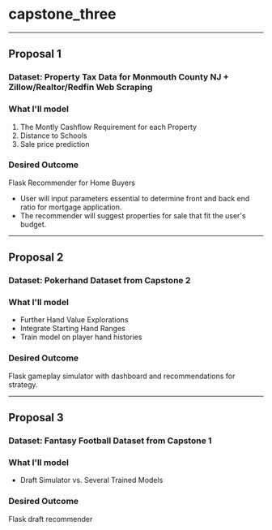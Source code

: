 # capstone_three

<hr>

## Proposal 1

### Dataset: Property Tax Data for Monmouth County NJ + Zillow/Realtor/Redfin Web Scraping

### What I'll model

1. The Montly Cashflow Requirement for each Property
2. Distance to Schools
3. Sale price prediction

### Desired Outcome 

Flask Recommender for Home Buyers

* User will input parameters essential to determine front and back end ratio for mortgage application.
* The recommender will suggest properties for sale that fit the user's budget.


<hr>

## Proposal 2

### Dataset: Pokerhand Dataset from Capstone 2

### What I'll model

* Further Hand Value Explorations
* Integrate Starting Hand Ranges
* Train model on player hand histories

### Desired Outcome

Flask gameplay simulator with dashboard and recommendations for strategy.

<hr>

## Proposal 3

### Dataset: Fantasy Football Dataset from Capstone 1

### What I'll model

* Draft Simulator vs. Several Trained Models

### Desired Outcome

Flask draft recommender

